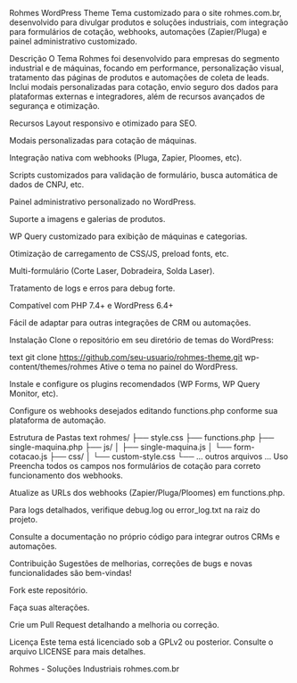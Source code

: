 Rohmes WordPress Theme
Tema customizado para o site rohmes.com.br, desenvolvido para divulgar produtos e soluções industriais, com integração para formulários de cotação, webhooks, automações (Zapier/Pluga) e painel administrativo customizado.

Descrição
O Tema Rohmes foi desenvolvido para empresas do segmento industrial e de máquinas, focando em performance, personalização visual, tratamento das páginas de produtos e automações de coleta de leads.
Inclui modais personalizadas para cotação, envio seguro dos dados para plataformas externas e integradores, além de recursos avançados de segurança e otimização.

Recursos
Layout responsivo e otimizado para SEO.

Modais personalizadas para cotação de máquinas.

Integração nativa com webhooks (Pluga, Zapier, Ploomes, etc).

Scripts customizados para validação de formulário, busca automática de dados de CNPJ, etc.

Painel administrativo personalizado no WordPress.

Suporte a imagens e galerias de produtos.

WP Query customizado para exibição de máquinas e categorias.

Otimização de carregamento de CSS/JS, preload fonts, etc.

Multi-formulário (Corte Laser, Dobradeira, Solda Laser).

Tratamento de logs e erros para debug forte.

Compatível com PHP 7.4+ e WordPress 6.4+

Fácil de adaptar para outras integrações de CRM ou automações.

Instalação
Clone o repositório em seu diretório de temas do WordPress:

text
git clone https://github.com/seu-usuario/rohmes-theme.git wp-content/themes/rohmes
Ative o tema no painel do WordPress.

Instale e configure os plugins recomendados (WP Forms, WP Query Monitor, etc).

Configure os webhooks desejados editando functions.php conforme sua plataforma de automação.

Estrutura de Pastas
text
rohmes/
├── style.css
├── functions.php
├── single-maquina.php
├── js/
│   ├── single-maquina.js
│   └── form-cotacao.js
├── css/
│   └── custom-style.css
└── ... outros arquivos ...
Uso
Preencha todos os campos nos formulários de cotação para correto funcionamento dos webhooks.

Atualize as URLs dos webhooks (Zapier/Pluga/Ploomes) em functions.php.

Para logs detalhados, verifique debug.log ou error_log.txt na raiz do projeto.

Consulte a documentação no próprio código para integrar outros CRMs e automações.

Contribuição
Sugestões de melhorias, correções de bugs e novas funcionalidades são bem-vindas!

Fork este repositório.

Faça suas alterações.

Crie um Pull Request detalhando a melhoria ou correção.

Licença
Este tema está licenciado sob a GPLv2 ou posterior.
Consulte o arquivo LICENSE para mais detalhes.

Rohmes - Soluções Industriais
rohmes.com.br
